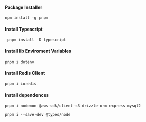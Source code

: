 #### Package Installer
```
npm install -g pnpm
```
#### Install Typescript

```
 pnpm install -D typescript
```

#### Install lib Enviroment Variables

```
pnpm i dotenv
```

#### Install Redis Client

```
pnpm i ioredis
```

#### Install dependences
```
pnpm i nodemon @aws-sdk/client-s3 drizzle-orm express mysql2
```

```
pnpm i --save-dev @types/node
```